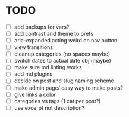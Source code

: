 # TODO

- [ ] add backups for vars?
- [ ] add contrast and theme to prefs
- [ ] aria-expanded acting weird on nav button
- [ ] view transitions
- [ ] cleanup categories (no spaces maybe)
- [ ] switch dates to actual date obj (maybe)
- [ ] make sure md linting works
- [ ] add md plugins
- [ ] decide on post and slug naming scheme
- [ ] make admin page/ easy way to make posts?
- [ ] give links a color
- [ ] categories vs tags (1 cat per post?)
- [ ] use excerpt not description?

